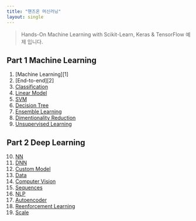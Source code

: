 ```yaml
---
title: "핸즈온 머신러닝"
layout: single
---
```


> Hands-On Machine Learning with Scikit-Learn, Keras & TensorFlow 예제 입니다.

## Part 1 Machine Learning
1. [Machine Learning][1]
2. [End-to-end][2]
3. [Classification][3]
4. [Linear Model][4]
5. [SVM][5]
6. [Decision Tree][6]
7. [Ensemble Learning][7]
8. [Dimentionality Reduction][8]
9. [Unsupervised Learning][9]

## Part 2 Deep Learning
10. [NN][10]
11. [DNN][11]
12. [Custom Model][12]
13. [Data][13]
14. [Computer Vision][14]
15. [Sequences][15]
16. [NLP][16]
17. [Autoencoder][17]
18. [Reenforcement Learning][18]
19. [Scale][19]

[1-1]: https://colab.research.google.com/drive/1sFu3Oa1F-SrCr1k_Vr_7sgTIQ3SID4NO
[1-2]: https://colab.research.google.com/drive/1sHbylu9kzpYLMsKNHSfwAu6BDmBunL6k
[3]: https://colab.research.google.com/drive/1sJk03or4hbuRJ-TVVEjFTvWhqSBPdqx5
[4]: https://colab.research.google.com/drive/1sLUG_CaKZI4KP78cYLDyj20WCllEfN_8
[5]: https://colab.research.google.com/drive/1sMCeg6wYoZWDketbY2mAcxzjqFWh0kqC
[6]: https://colab.research.google.com/drive/1sMjMwFqjDyydG_bPEAaiDawem_yLqFlR
[7]: https://colab.research.google.com/drive/1sN2SYqzcYEUenoLgC-1X4-iyB-F7qXtt
[8]: https://colab.research.google.com/drive/1sNByi67MaL_bsRiLZu_5a6KymumtCnE0
[9]: https://colab.research.google.com/drive/1sQ8XgFE29JTBXsS2-hFL8AW1-0rKIG4o
[10]: https://colab.research.google.com/drive/1sSqgCLmq84wSf3EaMc0XKyGA2p4aHLxz
[11]: https://colab.research.google.com/drive/1sTK2_Db1dUn9U6vZVSZkMsCSddibeZ5j
[12]: https://colab.research.google.com/drive/1sU-wPxGxC9CCr9BosBIpBjyvHyi6HIVn
[13]: https://colab.research.google.com/drive/1sVbujnDj5B8xQXlpeafsNMTDr5Sov2Th
[14]: https://colab.research.google.com/drive/1sVmD2YGt82eZbiGBwagFJDW8U0EEQM7U
[15]: https://colab.research.google.com/drive/1sWIeUffAPo4xWZZv9i3j63tBfiXv5Mh5
[16]: https://colab.research.google.com/drive/1sbXgCrAOtK1IQyKcJFtxpmWeEbMA_k7j
[17]: https://colab.research.google.com/drive/1sbv1GIDtJ2U7u4CauzUn0W98wg8WfuYC
[18]: https://colab.research.google.com/drive/1scE39TjrIfBYw2tZwSfkyiZYYrdhKUQV
[19]: https://colab.research.google.com/drive/1seBpKXkHX4SJh7vgeU8EDn7wIr8q01j0
